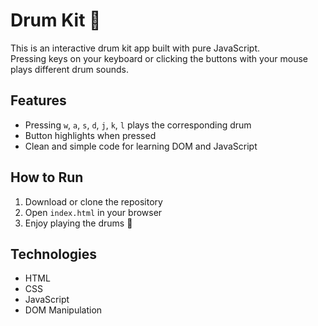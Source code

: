 # Drum Kit 🎵

This is an interactive drum kit app built with pure JavaScript.  
Pressing keys on your keyboard or clicking the buttons with your mouse plays different drum sounds.

## Features
- Pressing `w`, `a`, `s`, `d`, `j`, `k`, `l` plays the corresponding drum
- Button highlights when pressed
- Clean and simple code for learning DOM and JavaScript

## How to Run
1. Download or clone the repository
2. Open `index.html` in your browser
3. Enjoy playing the drums 🥁

## Technologies
- HTML
- CSS
- JavaScript
- DOM Manipulation
